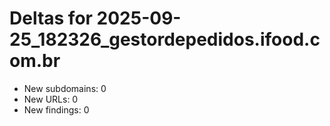 # Deltas for 2025-09-25_182326_gestordepedidos.ifood.com.br
- New subdomains: 0
- New URLs: 0
- New findings: 0
